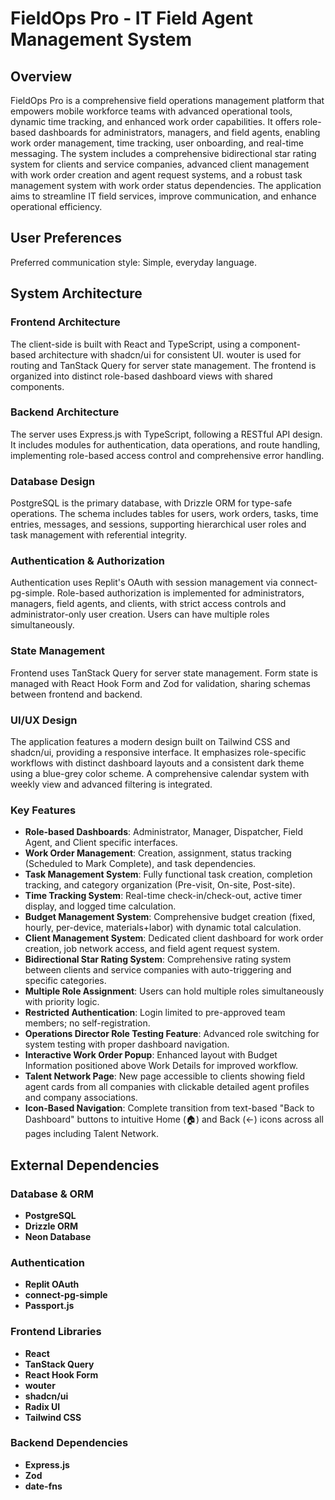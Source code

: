 # FieldOps Pro - IT Field Agent Management System

## Overview
FieldOps Pro is a comprehensive field operations management platform that empowers mobile workforce teams with advanced operational tools, dynamic time tracking, and enhanced work order capabilities. It offers role-based dashboards for administrators, managers, and field agents, enabling work order management, time tracking, user onboarding, and real-time messaging. The system includes a comprehensive bidirectional star rating system for clients and service companies, advanced client management with work order creation and agent request systems, and a robust task management system with work order status dependencies. The application aims to streamline IT field services, improve communication, and enhance operational efficiency.

## User Preferences
Preferred communication style: Simple, everyday language.

## System Architecture

### Frontend Architecture
The client-side is built with React and TypeScript, using a component-based architecture with shadcn/ui for consistent UI. wouter is used for routing and TanStack Query for server state management. The frontend is organized into distinct role-based dashboard views with shared components.

### Backend Architecture
The server uses Express.js with TypeScript, following a RESTful API design. It includes modules for authentication, data operations, and route handling, implementing role-based access control and comprehensive error handling.

### Database Design
PostgreSQL is the primary database, with Drizzle ORM for type-safe operations. The schema includes tables for users, work orders, tasks, time entries, messages, and sessions, supporting hierarchical user roles and task management with referential integrity.

### Authentication & Authorization
Authentication uses Replit's OAuth with session management via connect-pg-simple. Role-based authorization is implemented for administrators, managers, field agents, and clients, with strict access controls and administrator-only user creation. Users can have multiple roles simultaneously.

### State Management
Frontend uses TanStack Query for server state management. Form state is managed with React Hook Form and Zod for validation, sharing schemas between frontend and backend.

### UI/UX Design
The application features a modern design built on Tailwind CSS and shadcn/ui, providing a responsive interface. It emphasizes role-specific workflows with distinct dashboard layouts and a consistent dark theme using a blue-grey color scheme. A comprehensive calendar system with weekly view and advanced filtering is integrated.

### Key Features
- **Role-based Dashboards**: Administrator, Manager, Dispatcher, Field Agent, and Client specific interfaces.
- **Work Order Management**: Creation, assignment, status tracking (Scheduled to Mark Complete), and task dependencies.
- **Task Management System**: Fully functional task creation, completion tracking, and category organization (Pre-visit, On-site, Post-site).
- **Time Tracking System**: Real-time check-in/check-out, active timer display, and logged time calculation.
- **Budget Management System**: Comprehensive budget creation (fixed, hourly, per-device, materials+labor) with dynamic total calculation.
- **Client Management System**: Dedicated client dashboard for work order creation, job network access, and field agent request system.
- **Bidirectional Star Rating System**: Comprehensive rating system between clients and service companies with auto-triggering and specific categories.
- **Multiple Role Assignment**: Users can hold multiple roles simultaneously with priority logic.
- **Restricted Authentication**: Login limited to pre-approved team members; no self-registration.
- **Operations Director Role Testing Feature**: Advanced role switching for system testing with proper dashboard navigation.
- **Interactive Work Order Popup**: Enhanced layout with Budget Information positioned above Work Details for improved workflow.
- **Talent Network Page**: New page accessible to clients showing field agent cards from all companies with clickable detailed agent profiles and company associations.
- **Icon-Based Navigation**: Complete transition from text-based "Back to Dashboard" buttons to intuitive Home (🏠) and Back (←) icons across all pages including Talent Network.

## External Dependencies

### Database & ORM
- **PostgreSQL**
- **Drizzle ORM**
- **Neon Database**

### Authentication
- **Replit OAuth**
- **connect-pg-simple**
- **Passport.js**

### Frontend Libraries
- **React**
- **TanStack Query**
- **React Hook Form**
- **wouter**
- **shadcn/ui**
- **Radix UI**
- **Tailwind CSS**

### Backend Dependencies
- **Express.js**
- **Zod**
- **date-fns**